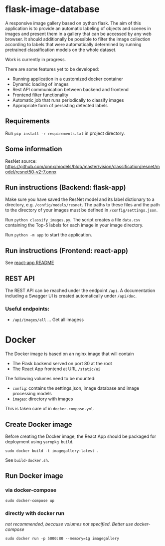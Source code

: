 # flask-image-database

A responsive image gallery based on python flask. The aim of this application is to provide an automatic labeling of objects
and scenes in images and present them in a gallery that can be accessed by any web browser. It should additionally be possible
to filter the image collection according to labels that were automatically determined by running pretrained classification models on the
whole dataset.

Work is currently in progress.

There are some features yet to be developed:
- Running application in a customized docker container
- Dynamic loading of images
- Rest API communication between backend and frontend
- Frontend filter functionality
- Automatic job that runs periodically to classify images
- Appropriate form of persisting detected labels

## Requirements

Run ```pip install -r requirements.txt``` in project directory.

## Some information

ResNet source: https://github.com/onnx/models/blob/master/vision/classification/resnet/model/resnet50-v2-7.onnx


## Run instructions (Backend: flask-app)
Make sure you have saved the ResNet model and its label dictionary to a directory, e.g. ```/config/models/resnet```. 
The paths to these files and the path to the directory of your images must be defined in ```/config/settings.json```.

Run ```python classify_images.py```. The script creates a file ```data.csv``` containing the Top-5 labels for each image
in your image directory.

Run ```python -m app``` to start the application.


## Run instructions (Frontend: react-app)

See [react-app README](react-app/README.md)


## REST API

The REST API can be reached under the endpoint `/api`. A documentation
including a Swagger UI is created automatically under `/api/doc`.

### Useful endpoints:

- `/api/images/all` ... Get all imagess

# Docker

The Docker image is based on an nginx image that will contain

* The Flask backend served on port 80 at the root
* The React App frontend at URL `/static/ui`

The following volumes need to be mounted:

* `config`: contains the settings.json, image database and image processing models
* `images`: directory with images

This is taken care of in `docker-compose.yml`.

## Create Docker image

Before creating the Docker image, the React App should be packaged for deployment using `yarnpkg build`.

```shell script
sudo docker build -t imagegallery:latest .
```

See `build-docker.sh`.

## Run Docker image
### via docker-compose

```shell script
sudo docker-compose up
```

### directly with docker run
*not recommended, because volumes not specified. Better use docker-compose*

```shell script
sudo docker run -p 5000:80 --memory=1g imagegallery
```
